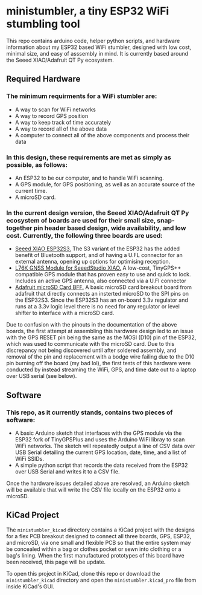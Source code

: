 # ministumbler, a tiny ESP32 WiFi stumbling tool

This repo contains arduino code, helper python scripts, and hardware information about my ESP32 based WiFi stumbler, designed with low cost, minimal size, and easy of asssembly in mind. It is currently based around the Seeed XIAO/Adafruit QT Py ecosystem. 

## Required Hardware

### The minimum requirments for a WiFi stumbler are:
- A way to scan for WiFi networks
- A way to record GPS position 
- A way to keep track of time accurately
- A way to record all of the above data
- A computer to connect all of the above components and process their data

### In this design, these requirements are met as simply as possible, as follows:
- An ESP32 to be our computer, and to handle WiFi scanning.
- A GPS module, for GPS positioning, as well as an accurate source of the current time.
- A microSD card.

### In the current design version, the Seeed XIAO/Adafruit QT Py ecosystem of boards are used for their small size, snap-together pin header based design, wide availability, and low cost. Currently, the following three boards are used:

- [Seeed XIAO ESP32S3.](https://wiki.seeedstudio.com/xiao_esp32s3_getting_started/) The S3 variant of the ESP32 has the added benefit of Bluetooth support, and of having a U.FL connector for an external antenna, opening up options for optimising reception.
- [L76K GNSS Module for SeeedStudio XIAO.](https://wiki.seeedstudio.com/get_start_l76k_gnss/) A low-cost, TinyGPS++ compatible GPS module that has proven easy to use and quick to lock. Includes an active GPS antenna, also connected via a U.Fl connector
- [Adafruit microSD Card BFF.](https://learn.adafruit.com/adafruit-microsd-card-bff) A basic microSD card breakout board from adafruit that directly connects an insterted microSD to the SPI pins on the ESP32S3. Since the ESP32S3 has an on-board 3.3v regulator and runs at a 3.3v logic level there is no need for any regulator or level shifter to interface with a microSD card.

Due to confusion with the pinouts in the documentation of the above boards, the first attempt at assembling this hardware design led to an issue with the GPS RESET pin being the same as the MOSI (D10) pin of the ESP32, which was used to communicate with the microSD card. Due to this discrepancy not being discovered until after soldered assembly, and removal of the pin and replacement with a bodge wire failing due to the D10 pin burning off the board (my bad lol), the first tests of this hardware were conducted by instead streaming the WiFi, GPS, and time date out to a laptop over USB serial (see below). 

## Software

### This repo, as it currently stands, contains two pieces of software:

- A basic Arduino sketch that interfaces with the GPS module via the ESP32 fork of TinyGPSPlus and uses the Arduino WiFi libray to scan WiFi networks. The sketch will repeatedly output a line of CSV data over USB Serial detailing the current GPS location, date, time, and a list of WiFi SSIDs. 
- A simple python script that records the data received from the ESP32 over USB Serial and writes it to a CSV file. 

Once the hardware issues detailed above are resolved, an Arduino sketch will be available that will write the CSV file locally on the ESP32 onto a microSD.

## KiCad Project

The `ministumbler_kicad` directory contains a KiCad project with the designs for a flex PCB breakout designed to connect all three boards, GPS, ESP32, and microSD, via one small and flexible PCB so that the entire system may be concealed within a bag or clothes pocket or sewn into clothing or a bag's lining. When the first manufactured prototypes of this board have been received, this page will be update. 

To open this project in KiCad, clone this repo or download the `ministumbler_kicad` directory and open the `ministumbler.kicad_pro` file from inside KiCad's GUI. 



